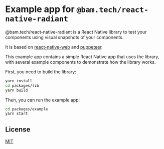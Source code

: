 # Example app for `@bam.tech/react-native-radiant`

@bam.tech/react-native-radiant is a React Native library to test your components using visual snapshots of your components.

It is based on [react-native-web](https://github.com/necolas/react-native-web) and [puppeteer](https://github.com/puppeteer/puppeteer).

This example app contains a simple React Native app that uses the library, with several example components to demonstrate how the library works.

First, you need to build the library:

```bash
yarn install
cd packages/lib
yarn build
```

Then, you can run the example app:

```bash
cd packages/example
yarn start
```

## License

[MIT](./LICENSE)
